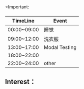 ⭐Important: 

| TimeLine    | Event         |
| ----------- | ------------- |
| 00:00~09:00 | 睡觉            |
| 09:00~12:00 | 洗衣服           |
| 13:00~17:00 | Modal Testing |
| 18:00~22:00 |               |
| 22:00~24:00 | other         |

Interest：
- 

